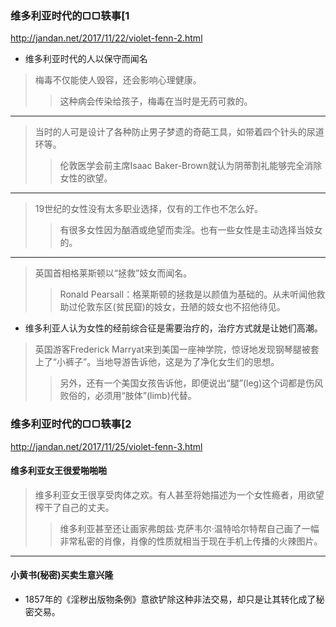### 维多利亚时代的▢▢轶事[1
http://jandan.net/2017/11/22/violet-fenn-2.html
- 维多利亚时代的人以保守而闻名
>梅毒不仅能使人毁容，还会影响心理健康。
>>这种病会传染给孩子，梅毒在当时是无药可救的。
---
>当时的人可是设计了各种防止男子梦遗的奇葩工具，如带着四个针头的尿道环等。
>>伦敦医学会前主席Isaac Baker-Brown就认为阴蒂割礼能够完全消除女性的欲望。
---
>19世纪的女性没有太多职业选择，仅有的工作也不怎么好。
>>有很多女性因为酗酒或绝望而卖淫。也有一些女性是主动选择当妓女的。
---
>英国首相格莱斯顿以“拯救”妓女而闻名。
>>Ronald Pearsall：格莱斯顿的拯救是以颜值为基础的。从未听闻他救助过伦敦东区(贫民窟)的妓女，丑陋的妓女也不招他待见。
- 维多利亚人认为女性的经前综合征是需要治疗的，治疗方式就是让她们高潮。
>英国游客Frederick Marryat来到美国一座神学院，惊讶地发现钢琴腿被套上了“小裤子”。当地导游告诉他，这是为了净化女生们的思想。
>>另外，还有一个美国女孩告诉他，即便说出“腿”(leg)这个词都是伤风败俗的，必须用“肢体”(limb)代替。
### 维多利亚时代的▢▢轶事[2
http://jandan.net/2017/11/25/violet-fenn-3.html
#### 维多利亚女王很爱啪啪啪
>维多利亚女王很享受肉体之欢。有人甚至将她描述为一个女性瘾者，用欲望榨干了自己的丈夫。
>>维多利亚甚至还让画家弗朗兹·克萨韦尔·温特哈尔特帮自己画了一幅非常私密的肖像，肖像的性质就相当于现在手机上传播的火辣图片。
---
#### 小黄书(秘密)买卖生意兴隆
- 1857年的《淫秽出版物条例》意欲铲除这种非法交易，却只是让其转化成了秘密交易。
